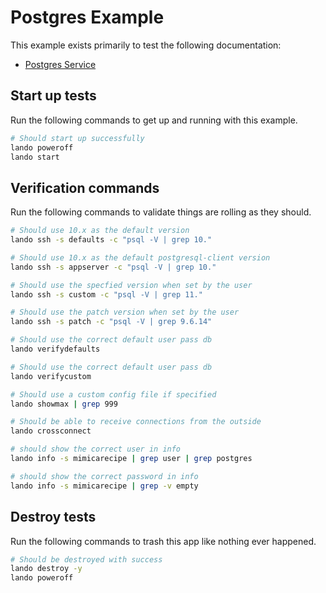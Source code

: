 Postgres Example
================

This example exists primarily to test the following documentation:

* [Postgres Service](https://docs.devwithlando.io/tutorials/postgres.html)

Start up tests
--------------

Run the following commands to get up and running with this example.

```bash
# Should start up successfully
lando poweroff
lando start
```

Verification commands
---------------------

Run the following commands to validate things are rolling as they should.

```bash
# Should use 10.x as the default version
lando ssh -s defaults -c "psql -V | grep 10."

# Should use 10.x as the default postgresql-client version
lando ssh -s appserver -c "psql -V | grep 10."

# Should use the specfied version when set by the user
lando ssh -s custom -c "psql -V | grep 11."

# Should use the patch version when set by the user
lando ssh -s patch -c "psql -V | grep 9.6.14"

# Should use the correct default user pass db
lando verifydefaults

# Should use the correct default user pass db
lando verifycustom

# Should use a custom config file if specified
lando showmax | grep 999

# Should be able to receive connections from the outside
lando crossconnect

# should show the correct user in info
lando info -s mimicarecipe | grep user | grep postgres

# should show the correct password in info
lando info -s mimicarecipe | grep -v empty
```

Destroy tests
-------------

Run the following commands to trash this app like nothing ever happened.

```bash
# Should be destroyed with success
lando destroy -y
lando poweroff
```
